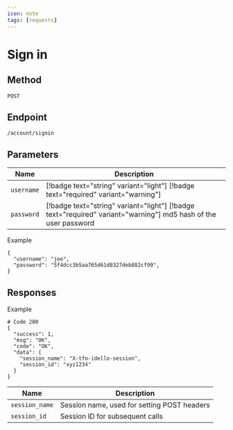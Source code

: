 ```yaml
---
icon: note
tags: [requests]
---
```

# Sign in

## Method
`POST`

## Endpoint
`/account/signin`

## Parameters
| Name| Description |
| --- | --- |
|`username`| [!badge text="string" variant="light"] [!badge text="required" variant="warning"]
|`password`| [!badge text="string" variant="light"] [!badge text="required" variant="warning"] md5 hash of the user password

Example
```
{
  "username": "joe",
  "password": "5f4dcc3b5aa765d61d8327deb882cf99",
}
```

## Responses

Example
```
# Code 200
{
  "success": 1,
  "msg": "OK",
  "code": "OK",
  "data": {
    "session_name": "X-tfo-idello-session",
    "session_id": "xyz1234"
  }
}
```

| Name| Description |
| --- | --- |
|`session_name`| Session name, used for setting POST headers
|`session_id`| Session ID for subsequent calls